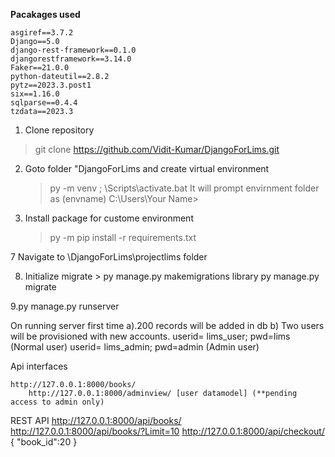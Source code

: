 **Pacakages used**

    asgiref==3.7.2
    Django==5.0
    django-rest-framework==0.1.0
    djangorestframework==3.14.0
    Faker==21.0.0
    python-dateutil==2.8.2
    pytz==2023.3.post1
    six==1.16.0
    sqlparse==0.4.4
    tzdata==2023.3

1. Clone repository 
  > git clone  https://github.com/Vidit-Kumar/DjangoForLims.git

2. Goto folder "DjangoForLims and create virtual environment
   > py -m venv <envname> ; 
   > <envname>\Scripts\activate.bat
    It will prompt envirnment folder as (envname) C:\Users\Your Name>

3. Install package for custome environment
   >py -m pip install -r requirements.txt

7 Navigate to \DjangoForLims\projectlims folder

8. Initialize migrate  > 
   py manage.py makemigrations library
   py manage.py migrate

9.py manage.py runserver

   On running server first time 
     a).200 records will be added in db
     b) Two users will be provisioned with new accounts.
          userid= lims_user; pwd=lims   (Normal user)
	  userid= lims_admin; pwd=admin (Admin user)


Api interfaces

 	http://127.0.0.1:8000/books/
        http://127.0.0.1:8000/adminview/ [user datamodel] (**pending access to admin only)

REST API
	http://127.0.0.1:8000/api/books/	
	http://127.0.0.1:8000/api/books/?Limit=10
	http://127.0.0.1:8000/api/checkout/
	{
	 "book_id":20
	} 
